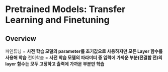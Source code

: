 # Pretrained Models: Transfer Learning and Finetuning

## Overview

파인튜닝 = **사전 학습 모델의 parameter를 초기값으로 사용하지만 모든 Layer 함수를 사용해 학습**
전이학습 = **사전 학습 모델의 파라미터 중 입력에 가까운 부분(전결합 전)의 layer 함수는 모두 고정하고 출력에 가까운 부분만 학습**

